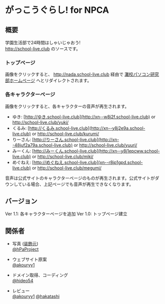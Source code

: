 # がっこうぐらし! for NPCA

## 概要

学園生活部で24時間はしゃいじゃおう!  
http://school-live.club のソースです。

### トップページ

画像をクリックすると、 http://nada.school-live.club 経由で [灘校パソコン研究部ホームページ](http://npca.jp) へとリダイレクトされます。

### 各キャラクターページ

画像をクリックすると、各キャラクターの音声が再生されます。

* ゆき: [http://ゆき.school-live.club](http://xn--w8j2f.school-live.club) or http://school-live.club/yuki/
* くるみ: [http://くるみ.school-live.club](http://xn--y8j2e9a.school-live.club) or http://school-live.club/kurumi/
* りーさん: [http://りーさん.school-live.club](http://xn--48juf2a79a.school-live.club) or http://school-live.club/yuuri/
* みーくん: [http://みーくん.school-live.club](http://xn--y8j1epcww.school-live.club) or http://school-live.club/miki/
* めぐねえ: [http://めぐねえ.school-live.club](xn--r8jp1gpd.school-live.club) or http://school-live.club/megumi/

音声は公式サイトのキャラクターページのものが再生されます。公式サイトがダウンしている場合、上記ページでも音声が再生できなくなります。

## バージョン

Ver 1.1: 各キャラクターページを追加
Ver 1.0: トップページ建立

## 関係者
* 写真 ([装飾元](http://gakkougurashi.com/news/index00410000.html))  
[@hPaProject](https://twitter.com/hPaProject)

* ウェブサイト原案  
[@akouryy1](https://twitter.com/akouryy1)

* ドメイン取得、コーディング  
[@hideo54](https://twitter.com/hideo54)

* レビュー  
[@akouryy1](https://twitter.com/akouryy1)
[@hakatashi](https://twitter.com/hakatashi)

